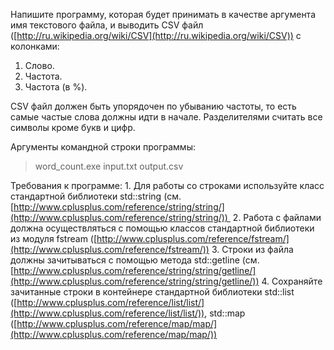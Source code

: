 Напишите программу, которая будет принимать в качестве аргумента имя текстового файла, и выводить CSV файл ([http://ru.wikipedia.org/wiki/CSV](http://ru.wikipedia.org/wiki/CSV)) с колонками:
1. Слово.
2. Частота.
3. Частота (в %).

CSV файл должен быть упорядочен по убыванию частоты, то есть самые частые слова
должны идти в начале. Разделителями считать все символы кроме букв и цифр.

Аргументы командной строки программы:
> word_count.exe input.txt output.csv

Требования к программе:
	1. Для работы со строками используйте класс стандартной библиотеки std::string (см. [http://www.cplusplus.com/reference/string/string/](http://www.cplusplus.com/reference/string/string/)) 
	2. Работа с файлами должна осуществляться с помощью классов стандартной библиотеки из модуля fstream ([http://www.cplusplus.com/reference/fstream/](http://www.cplusplus.com/reference/fstream/))
	3. Строки из файла должны зачитываться с помощью метода std::getline (см. [http://www.cplusplus.com/reference/string/string/getline/](http://www.cplusplus.com/reference/string/string/getline/))
	4. Сохраняйте зачитанные строки в контейнере стандартной библиотеки std::list ([http://www.cplusplus.com/reference/list/list/](http://www.cplusplus.com/reference/list/list/)), std::map ([http://www.cplusplus.com/reference/map/map/](http://www.cplusplus.com/reference/map/map/))